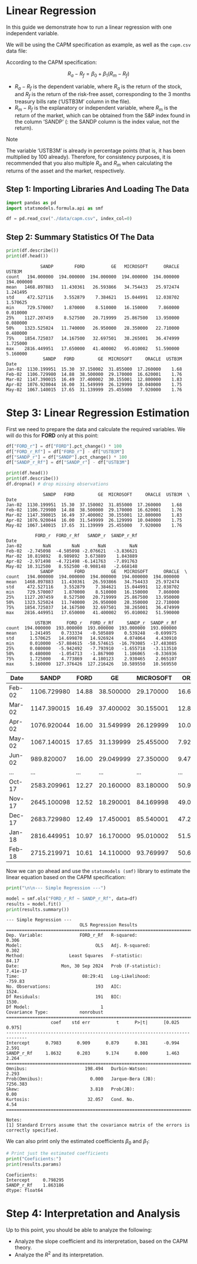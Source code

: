 # Linear Regression

In this guide we demonstrate how to run a linear regression with one
independent variable.

We will be using the CAPM specification as example, as well as the
`capm.csv` data file:

According to the CAPM specification:

$$R_a - R_f = \beta_0 + \beta_1(R_m - R_f)$$

- $R_a - R_f$ is the dependent variable, where $R_a$ is the return of
  the stock, and $R_f$ is the return of the risk-free asset,
  corresponding to the 3 months treasury bills rate (‘USTB3M’ column in
  the file).
- $R_m - R_f$ is the explanatory or independent variable, where $R_m$ is
  the return of the market, which can be obtained from the S&P index
  found in the column ‘SANDP’ (: the SANDP column is the index value,
  not the return).

> [!note]
> The variable ‘USTB3M’ is already in percentage points (that is, it
  has been multiplied by 100 already). Therefore, for consistency
  purposes, it is recommended that you also multiple $R_a$ and $R_m$
  when calculating the returns of the asset and the market,
  respectively.

## Step 1: Importing Libraries And Loading The Data

``` python
import pandas as pd
import statsmodels.formula.api as smf

df = pd.read_csv("./data/capm.csv", index_col=0)
```

## Step 2: Summary Statistics Of The Data

``` python
print(df.describe())
print(df.head())
```

                 SANDP        FORD          GE   MICROSOFT      ORACLE      USTB3M
    count   194.000000  194.000000  194.000000  194.000000  194.000000  194.000000
    mean   1468.897883   11.430361   26.593866   34.754433   25.972474    1.241495
    std     472.527116    3.552879    7.384621   15.044991   12.038702    1.570625
    min     729.570007    1.870000    8.510000   16.150000    7.860000    0.010000
    25%    1127.207459    8.527500   20.719999   25.867500   13.950000    0.080000
    50%    1323.525024   11.740000   26.950000   28.350000   22.710000    0.480000
    75%    1854.725037   14.167500   32.697501   38.265001   36.474999    1.725000
    max    2816.449951   17.650000   41.400002   95.010002   51.590000    5.160000
                  SANDP   FORD         GE  MICROSOFT     ORACLE  USTB3M
    Date                                                               
    Jan-02  1130.199951  15.30  37.150002  31.855000  17.260000    1.68
    Feb-02  1106.729980  14.88  38.500000  29.170000  16.620001    1.76
    Mar-02  1147.390015  16.49  37.400002  30.155001  12.800000    1.83
    Apr-02  1076.920044  16.00  31.549999  26.129999  10.040000    1.75
    May-02  1067.140015  17.65  31.139999  25.455000   7.920000    1.76

# Step 3: Linear Regression Estimation

First we need to prepare the data and calculate the required variables.
We will do this for **FORD** only at this point:

``` python
df["FORD_r"] = df["FORD"].pct_change() * 100
df["FORD_r_Rf"] = df["FORD_r"] - df["USTB3M"]
df["SANDP_r"] = df["SANDP"].pct_change() * 100
df["SANDP_r_Rf"] = df["SANDP_r"] - df["USTB3M"]

print(df.head())
print(df.describe())
df.dropna() # drop missing observations
```

                  SANDP   FORD         GE  MICROSOFT     ORACLE  USTB3M  \
    Date                                                                  
    Jan-02  1130.199951  15.30  37.150002  31.855000  17.260000    1.68   
    Feb-02  1106.729980  14.88  38.500000  29.170000  16.620001    1.76   
    Mar-02  1147.390015  16.49  37.400002  30.155001  12.800000    1.83   
    Apr-02  1076.920044  16.00  31.549999  26.129999  10.040000    1.75   
    May-02  1067.140015  17.65  31.139999  25.455000   7.920000    1.76   

               FORD_r  FORD_r_Rf   SANDP_r  SANDP_r_Rf  
    Date                                                
    Jan-02        NaN        NaN       NaN         NaN  
    Feb-02  -2.745098  -4.505098 -2.076621   -3.836621  
    Mar-02  10.819892   8.989892  3.673889    1.843889  
    Apr-02  -2.971498  -4.721498 -6.141763   -7.891763  
    May-02  10.312500   8.552500 -0.908148   -2.668148  
                 SANDP        FORD          GE   MICROSOFT      ORACLE  \
    count   194.000000  194.000000  194.000000  194.000000  194.000000   
    mean   1468.897883   11.430361   26.593866   34.754433   25.972474   
    std     472.527116    3.552879    7.384621   15.044991   12.038702   
    min     729.570007    1.870000    8.510000   16.150000    7.860000   
    25%    1127.207459    8.527500   20.719999   25.867500   13.950000   
    50%    1323.525024   11.740000   26.950000   28.350000   22.710000   
    75%    1854.725037   14.167500   32.697501   38.265001   36.474999   
    max    2816.449951   17.650000   41.400002   95.010002   51.590000   

               USTB3M      FORD_r   FORD_r_Rf     SANDP_r  SANDP_r_Rf  
    count  194.000000  193.000000  193.000000  193.000000  193.000000  
    mean     1.241495    0.733334   -0.505889    0.539248   -0.699975  
    std      1.570625   14.699870   14.926924    4.074064    4.430910  
    min      0.010000  -57.884615  -58.574615  -16.793085  -17.483085  
    25%      0.080000   -5.942492   -7.793910   -1.655718   -3.113510  
    50%      0.480000   -1.054713   -1.867900    1.106065   -0.336936  
    75%      1.725000    4.773869    4.180123    2.930465    2.065107  
    max      5.160000  127.376426  127.216426   10.589550   10.569550  

|**Date**| SANDP       | FORD  | GE        | MICROSOFT | ORACLE    | USTB3M | FORD_r     | FORD_r_Rf  | SANDP_r   | SANDP_r_Rf |
|--------|-------------|-------|-----------|-----------|-----------|--------|------------|------------|-----------|------------|
| Feb-02 | 1106.729980 | 14.88 | 38.500000 | 29.170000 | 16.620001 | 1.76   | -2.745098  | -4.505098  | -2.076621 | -3.836621  |
| Mar-02 | 1147.390015 | 16.49 | 37.400002 | 30.155001 | 12.800000 | 1.83   | 10.819892  | 8.989892   | 3.673889  | 1.843889   |
| Apr-02 | 1076.920044 | 16.00 | 31.549999 | 26.129999 | 10.040000 | 1.75   | -2.971498  | -4.721498  | -6.141763 | -7.891763  |
| May-02 | 1067.140015 | 17.65 | 31.139999 | 25.455000 | 7.920000  | 1.76   | 10.312500  | 8.552500   | -0.908148 | -2.668148  |
| Jun-02 | 989.820007  | 16.00 | 29.049999 | 27.350000 | 9.470000  | 1.73   | -9.348442  | -11.078442 | -7.245535 | -8.975535  |
| ...    | ...         | ...   | ...       | ...       | ...       | ...    | ...        | ...        | ...       | ...        |
| Oct-17 | 2583.209961 | 12.27 | 20.160000 | 83.180000 | 50.900002 | 1.09   | 2.506266   | 1.416266   | 2.459544  | 1.369544   |
| Nov-17 | 2645.100098 | 12.52 | 18.290001 | 84.169998 | 49.060001 | 1.25   | 2.037490   | 0.787490   | 2.395862  | 1.145862   |
| Dec-17 | 2683.729980 | 12.49 | 17.450001 | 85.540001 | 47.279999 | 1.34   | -0.239617  | -1.579617  | 1.460432  | 0.120432   |
| Jan-18 | 2816.449951 | 10.97 | 16.170000 | 95.010002 | 51.590000 | 1.43   | -12.169736 | -13.599736 | 4.945355  | 3.515355   |
| Feb-18 | 2715.219971 | 10.61 | 14.110000 | 93.769997 | 50.669998 | 1.59   | -3.281677  | -4.871677  | -3.594240 | -5.184240  |

Now we can go ahead and use the `statsmodels (smf)` library to estimate
the linear equation based on the CAPM specification:

``` python
print("\n\n--- Simple Regression ---")

model = smf.ols("FORD_r_Rf ~ SANDP_r_Rf", data=df)
results = model.fit()
print(results.summary())
```



    --- Simple Regression ---
                                OLS Regression Results                            
    ==============================================================================
    Dep. Variable:              FORD_r_Rf   R-squared:                       0.306
    Model:                            OLS   Adj. R-squared:                  0.302
    Method:                 Least Squares   F-statistic:                     84.17
    Date:                Mon, 30 Sep 2024   Prob (F-statistic):           7.41e-17
    Time:                        08:29:41   Log-Likelihood:                -759.83
    No. Observations:                 193   AIC:                             1524.
    Df Residuals:                     191   BIC:                             1530.
    Df Model:                           1                                         
    Covariance Type:            nonrobust                                         
    ==============================================================================
                     coef    std err          t      P>|t|      [0.025      0.975]
    ------------------------------------------------------------------------------
    Intercept      0.7983      0.909      0.879      0.381      -0.994       2.591
    SANDP_r_Rf     1.8632      0.203      9.174      0.000       1.463       2.264
    ==============================================================================
    Omnibus:                      198.494   Durbin-Watson:                   2.293
    Prob(Omnibus):                  0.000   Jarque-Bera (JB):             7256.383
    Skew:                           3.810   Prob(JB):                         0.00
    Kurtosis:                      32.057   Cond. No.                         4.54
    ==============================================================================

    Notes:
    [1] Standard Errors assume that the covariance matrix of the errors is correctly specified.

We can also print only the estimated coefficients $\beta_0$ and
$\beta_1$:

``` python
# Print just the estimated coefficients
print("Coeficients:")
print(results.params)
```

    Coeficients:
    Intercept     0.798295
    SANDP_r_Rf    1.863186
    dtype: float64

# Step 4: Interpretation and Analysis

Up to this point, you should be able to analyze the following:

- Analyze the slope coefficient and its interpretation, based on the
  CAPM theory.
- Analyze the $R^2$ and its interpretation.
